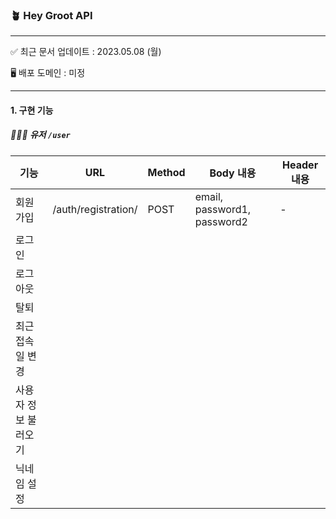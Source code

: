 ### 🪴 Hey Groot API
---
✅ 최근 문서 업데이트 : 2023.05.08 (월)

🖥 배포 도메인 : 미정

---

#### 1. 구현 기능

##### 🧑🏻‍💻 유저 ``/user``

|기능|URL|Method|Body 내용|Header 내용|
|----|----|----|----|----|
|회원가입|/auth/registration/|POST|email, password1, password2|-
|로그인||||
|로그아웃||||
|탈퇴||||
|최근 접속일 변경||||
|사용자 정보 불러오기||||
|닉네임 설정||||